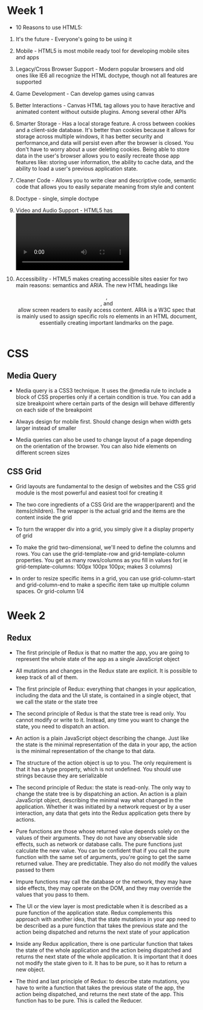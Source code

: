 # Week 1

* 10 Reasons to use HTML5: 

1. It's the future - Everyone's going to be using it

2. Mobile - HTML5 is most mobile ready tool for developing mobile sites and apps

3. Legacy/Cross Browser Support - Modern popular browsers and old ones like IE6 all recognize the HTML doctype, though not all features are supported

4. Game Development - Can develop games using canvas

5. Better Interactions - Canvas HTML tag allows you to have iteractive and animated content without outside plugins. Among several other APIs

6. Smarter Storage - Has a local storage feature. A cross between cookies and a client-side database. It's better than cookies because it allows for storage across multiple windows, it has better security and performance,and data will persist even after the browser is closed. You don't have to worry about a user deleting cookies.
Being able to store data in the user's browser allows you to easily recreate those app features like: storing user information, the ability to cache data, and the ability to load a user's previous application state.

7. Cleaner Code - Allows you to write clear and descriptive code, semantic code that allows you to easily separate meaning from style and content

8. Doctype - <!DOCTYPE html> single, simple doctype

9. Video and Audio Support - HTML5 has <video> and <audio> tags, getting rid of the need for Flash Player and other third party media players

10. Accessibility - HTML5 makes creating accessible sites easier for two main reasons: semantics and ARIA. The new HTML headings like <header>, <footer>, and <nav> allow screen readers to easily access content. ARIA is a W3C spec that is mainly used to assign specific rols ro elements in an HTML document, essentially creating important landmarks on the page.

# CSS

## Media Query

- Media query is a CSS3 technique. It uses the @media rule to include a block of CSS properties only if a certain condition is true. You can add a size breakpoint where certain parts of the design will behave differently on each side of the breakpoint

- Always design for mobile first. Should change design when width gets larger instead of smaller

- Media queries can also be used to change layout of a page depending on the orientation of the browser. You can also hide elements on different screen sizes

## CSS Grid

* Grid layouts are fundamental to the design of websites and the CSS grid module is the most powerful and easiest tool for creating it

* The two core ingredients of a CSS Grid are the wrapper(parent) and the items(children). The wrapper is the actual grid and the items are the content inside the grid

* To turn the wrapper div into a grid, you simply give it a display property of grid

* To make the grid two-dimensional, we'll need to define the columns and rows. You can use the grid-template-row and grid-template-column properties. You get as many rows/columns as you fill in values for( ie grid-template-columns: 100px 100px 100px; makes 3 columns)

* In order to resize specific items in a grid, you can use grid-column-start and grid-column-end to make a specific item take up multiple column spaces. Or grid-column 1/4

# Week 2

## Redux

* The first principle of Redux is that no matter the app, you are going to represent the whole state of the app as a single JavaScript object

* All mutations and changes in the Redux state are explicit. It is possible to keep track of all of them. 

* The first principle of Redux: everything that changes in your application, including the data and the UI state, is contained in a single object, that we call the state or the state tree

* The second principle of Redux is that the state tree is read only. You cannot modify or write to it. Instead, any time you want to change the state, you need to dispatch an action.

* An action is a plain JavaScript object describing the change. Just like the state is the minimal representation of the data in your app, the action is the minimal representation of the change to that data.

* The structure of the action object is up to you. The only requirement is that it has a type property, which is not undefined. You should use strings because they are serializable

* The second principle of Redux: the state is read-only. The only way to change the state tree is by dispatching an action. An action is a plain JavaScript object, describing the minimal way what changed in the application. Whether it was initiated by a network request or by a user interaction, any data that gets into the Redux application gets there by actions.

* Pure functions are those whose returned value depends solely on the values of their arguments. They do not have any observable side effects, such as network or database calls. The pure functions just calculate the new value. You can be confident that if you call the pure function with the same set of arguments, you're going to get the same returned value. They are predictable. They also do not modify the values passed to them

* Impure functions may call the database or the network, they may have side effects, they may operate on the DOM, and they may override the values that you pass to them.

* The UI or the view layer is most predictable when it is described as a pure function of the application state. Redux complements this approach with another idea, that the state mutations in your app need to be described as a pure function that takes the previous state and the action being dispatched and returns the next state of your application 

* Inside any Redux application, there is one particular function that takes the state of the whole application and the action being dispatched and returns the next state of the whole application. It is important that it does not modify the state given to it. It has to be pure, so it has to return a new object.

* The third and last principle of Redux: to describe state mutations, you have to write a function that takes the previous state of the app, the action being dispatched, and returns the next state of the app. This function has to be pure. This is called the Reducer.